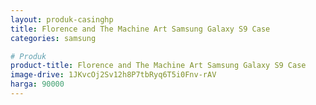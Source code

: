 ```yaml
---
layout: produk-casinghp
title: Florence and The Machine Art Samsung Galaxy S9 Case
categories: samsung

# Produk
product-title: Florence and The Machine Art Samsung Galaxy S9 Case
image-drive: 1JKvcOj2Sv12h8P7tbRyq6T5i0Fnv-rAV
harga: 90000
---
```

